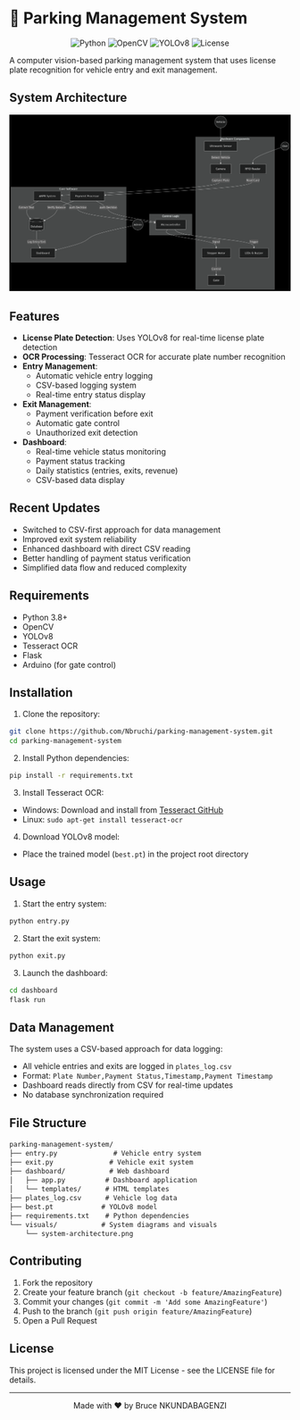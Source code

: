 # 🚗 Parking Management System

<div align="center">

![Python](https://img.shields.io/badge/Python-3.13-blue.svg)
![OpenCV](https://img.shields.io/badge/OpenCV-4.8.0-green.svg)
![YOLOv8](https://img.shields.io/badge/YOLOv8-latest-orange.svg)
![License](https://img.shields.io/badge/License-MIT-yellow.svg)

</div>

A computer vision-based parking management system that uses license plate recognition for vehicle entry and exit management.

## System Architecture

![System Architecture](visuals/system-architecture.png)

## Features

- **License Plate Detection**: Uses YOLOv8 for real-time license plate detection
- **OCR Processing**: Tesseract OCR for accurate plate number recognition
- **Entry Management**:
  - Automatic vehicle entry logging
  - CSV-based logging system
  - Real-time entry status display
- **Exit Management**:
  - Payment verification before exit
  - Automatic gate control
  - Unauthorized exit detection
- **Dashboard**:
  - Real-time vehicle status monitoring
  - Payment status tracking
  - Daily statistics (entries, exits, revenue)
  - CSV-based data display

## Recent Updates

- Switched to CSV-first approach for data management
- Improved exit system reliability
- Enhanced dashboard with direct CSV reading
- Better handling of payment status verification
- Simplified data flow and reduced complexity

## Requirements

- Python 3.8+
- OpenCV
- YOLOv8
- Tesseract OCR
- Flask
- Arduino (for gate control)

## Installation

1. Clone the repository:

```bash
git clone https://github.com/Nbruchi/parking-management-system.git
cd parking-management-system
```

2. Install Python dependencies:

```bash
pip install -r requirements.txt
```

3. Install Tesseract OCR:

- Windows: Download and install from [Tesseract GitHub](https://github.com/UB-Mannheim/tesseract/wiki)
- Linux: `sudo apt-get install tesseract-ocr`

4. Download YOLOv8 model:

- Place the trained model (`best.pt`) in the project root directory

## Usage

1. Start the entry system:

```bash
python entry.py
```

2. Start the exit system:

```bash
python exit.py
```

3. Launch the dashboard:

```bash
cd dashboard
flask run
```

## Data Management

The system uses a CSV-based approach for data logging:

- All vehicle entries and exits are logged in `plates_log.csv`
- Format: `Plate Number,Payment Status,Timestamp,Payment Timestamp`
- Dashboard reads directly from CSV for real-time updates
- No database synchronization required

## File Structure

```
parking-management-system/
├── entry.py              # Vehicle entry system
├── exit.py              # Vehicle exit system
├── dashboard/           # Web dashboard
│   ├── app.py          # Dashboard application
│   └── templates/      # HTML templates
├── plates_log.csv      # Vehicle log data
├── best.pt            # YOLOv8 model
├── requirements.txt    # Python dependencies
└── visuals/           # System diagrams and visuals
    └── system-architecture.png
```

## Contributing

1. Fork the repository
2. Create your feature branch (`git checkout -b feature/AmazingFeature`)
3. Commit your changes (`git commit -m 'Add some AmazingFeature'`)
4. Push to the branch (`git push origin feature/AmazingFeature`)
5. Open a Pull Request

## License

This project is licensed under the MIT License - see the LICENSE file for details.

---

<div align="center">
Made with ❤️ by Bruce NKUNDABAGENZI
</div>
